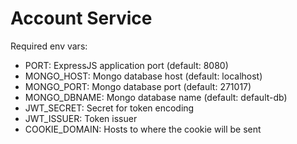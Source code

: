 # Account Service

Required env vars:
* PORT: ExpressJS application port (default: 8080)
* MONGO_HOST: Mongo database host (default: localhost)
* MONGO_PORT: Mongo database port (default: 271017)
* MONGO_DBNAME: Mongo database name (default: default-db)
* JWT_SECRET: Secret for token encoding
* JWT_ISSUER: Token issuer
* COOKIE_DOMAIN: Hosts to where the cookie will be sent